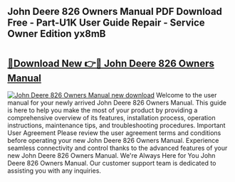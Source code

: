 ## John Deere 826 Owners Manual PDF Download Free - Part-U1K User Guide Repair - Service Owner Edition yx8mB

# <h2><a href="http://bc88102.oget.top/?id=John+Deere+826+Owners+Manual">🔗Download New 👉🔴 John Deere 826 Owners Manual</a></h2>

[![John Deere 826 Owners Manual new download](https://i.imgur.com/5g1atiW.png)](http://bc88102.oget.top/?id=John+Deere+826+Owners+Manual)
Welcome to the user manual for your newly arrived John Deere 826 Owners Manual. This guide is here to help you make the most of your product by providing a comprehensive overview of its features, installation process, operation instructions, maintenance tips, and troubleshooting procedures. Important User Agreement Please review the user agreement terms and conditions before operating your new John Deere 826 Owners Manual. Experience seamless connectivity and control thanks to the advanced features of your new John Deere 826 Owners Manual. We're Always Here for You John Deere 826 Owners Manual. Our customer support team is dedicated to assisting you with any inquiries.
